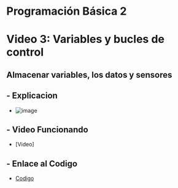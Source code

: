 # Programación Básica 2

# Video 3: Variables y bucles de control

## Almacenar variables, los datos y sensores

 ## - Explicacion
- ![image]()

 ## - Video Funcionando 
  - [Video]
 
 ## - Enlace al Codigo
 - [Codigo](modulo2ejercicio2.hex)
